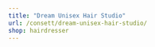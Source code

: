 ```yaml
---
title: "Dream Unisex Hair Studio"
url: /consett/dream-unisex-hair-studio/
shop: hairdresser
---
```


